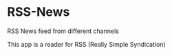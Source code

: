 # RSS-News
RSS News feed from different channels

This app is a reader for RSS (Really Simple Syndication)
